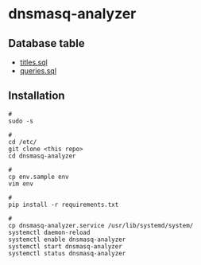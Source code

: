 # dnsmasq-analyzer

## Database table 
- [titles.sql](titles.sql)
- [queries.sql](queries.sql)


## Installation
```
#
sudo -s

# 
cd /etc/
git clone <this repo>
cd dnsmasq-analyzer

#
cp env.sample env
vim env

# 
pip install -r requirements.txt

# 
cp dnsmasq-analyzer.service /usr/lib/systemd/system/
systemctl daemon-reload
systemctl enable dnsmasq-analyzer
systemctl start dnsmasq-analyzer
systemctl status dnsmasq-analyzer
```
